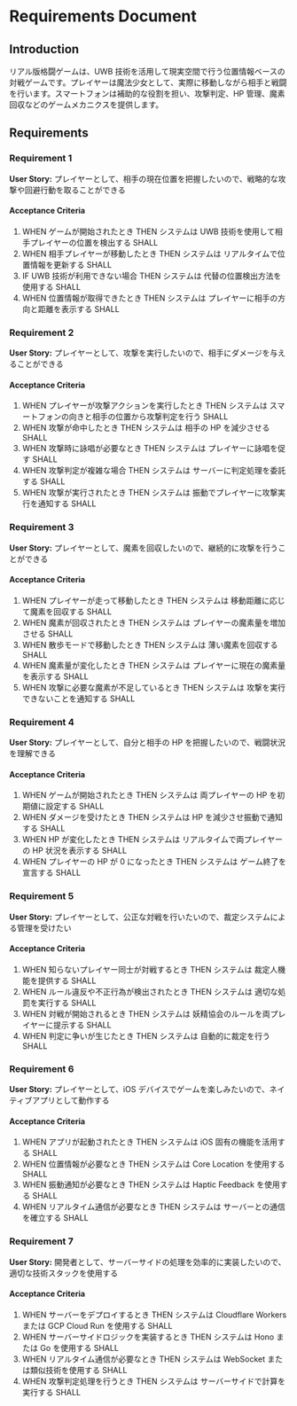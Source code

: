 # Requirements Document

## Introduction

リアル版格闘ゲームは、UWB 技術を活用して現実空間で行う位置情報ベースの対戦ゲームです。プレイヤーは魔法少女として、実際に移動しながら相手と戦闘を行います。スマートフォンは補助的な役割を担い、攻撃判定、HP 管理、魔素回収などのゲームメカニクスを提供します。

## Requirements

### Requirement 1

**User Story:** プレイヤーとして、相手の現在位置を把握したいので、戦略的な攻撃や回避行動を取ることができる

#### Acceptance Criteria

1. WHEN ゲームが開始されたとき THEN システムは UWB 技術を使用して相手プレイヤーの位置を検出する SHALL
2. WHEN 相手プレイヤーが移動したとき THEN システムは リアルタイムで位置情報を更新する SHALL
3. IF UWB 技術が利用できない場合 THEN システムは 代替の位置検出方法を使用する SHALL
4. WHEN 位置情報が取得できたとき THEN システムは プレイヤーに相手の方向と距離を表示する SHALL

### Requirement 2

**User Story:** プレイヤーとして、攻撃を実行したいので、相手にダメージを与えることができる

#### Acceptance Criteria

1. WHEN プレイヤーが攻撃アクションを実行したとき THEN システムは スマートフォンの向きと相手の位置から攻撃判定を行う SHALL
2. WHEN 攻撃が命中したとき THEN システムは 相手の HP を減少させる SHALL
3. WHEN 攻撃時に詠唱が必要なとき THEN システムは プレイヤーに詠唱を促す SHALL
4. WHEN 攻撃判定が複雑な場合 THEN システムは サーバーに判定処理を委託する SHALL
5. WHEN 攻撃が実行されたとき THEN システムは 振動でプレイヤーに攻撃実行を通知する SHALL

### Requirement 3

**User Story:** プレイヤーとして、魔素を回収したいので、継続的に攻撃を行うことができる

#### Acceptance Criteria

1. WHEN プレイヤーが走って移動したとき THEN システムは 移動距離に応じて魔素を回収する SHALL
2. WHEN 魔素が回収されたとき THEN システムは プレイヤーの魔素量を増加させる SHALL
3. WHEN 散歩モードで移動したとき THEN システムは 薄い魔素を回収する SHALL
4. WHEN 魔素量が変化したとき THEN システムは プレイヤーに現在の魔素量を表示する SHALL
5. WHEN 攻撃に必要な魔素が不足しているとき THEN システムは 攻撃を実行できないことを通知する SHALL

### Requirement 4

**User Story:** プレイヤーとして、自分と相手の HP を把握したいので、戦闘状況を理解できる

#### Acceptance Criteria

1. WHEN ゲームが開始されたとき THEN システムは 両プレイヤーの HP を初期値に設定する SHALL
2. WHEN ダメージを受けたとき THEN システムは HP を減少させ振動で通知する SHALL
3. WHEN HP が変化したとき THEN システムは リアルタイムで両プレイヤーの HP 状況を表示する SHALL
4. WHEN プレイヤーの HP が 0 になったとき THEN システムは ゲーム終了を宣言する SHALL

### Requirement 5

**User Story:** プレイヤーとして、公正な対戦を行いたいので、裁定システムによる管理を受けたい

#### Acceptance Criteria

1. WHEN 知らないプレイヤー同士が対戦するとき THEN システムは 裁定人機能を提供する SHALL
2. WHEN ルール違反や不正行為が検出されたとき THEN システムは 適切な処罰を実行する SHALL
3. WHEN 対戦が開始されるとき THEN システムは 妖精協会のルールを両プレイヤーに提示する SHALL
4. WHEN 判定に争いが生じたとき THEN システムは 自動的に裁定を行う SHALL

### Requirement 6

**User Story:** プレイヤーとして、iOS デバイスでゲームを楽しみたいので、ネイティブアプリとして動作する

#### Acceptance Criteria

1. WHEN アプリが起動されたとき THEN システムは iOS 固有の機能を活用する SHALL
2. WHEN 位置情報が必要なとき THEN システムは Core Location を使用する SHALL
3. WHEN 振動通知が必要なとき THEN システムは Haptic Feedback を使用する SHALL
4. WHEN リアルタイム通信が必要なとき THEN システムは サーバーとの通信を確立する SHALL

### Requirement 7

**User Story:** 開発者として、サーバーサイドの処理を効率的に実装したいので、適切な技術スタックを使用する

#### Acceptance Criteria

1. WHEN サーバーをデプロイするとき THEN システムは Cloudflare Workers または GCP Cloud Run を使用する SHALL
2. WHEN サーバーサイドロジックを実装するとき THEN システムは Hono または Go を使用する SHALL
3. WHEN リアルタイム通信が必要なとき THEN システムは WebSocket または類似技術を使用する SHALL
4. WHEN 攻撃判定処理を行うとき THEN システムは サーバーサイドで計算を実行する SHALL
